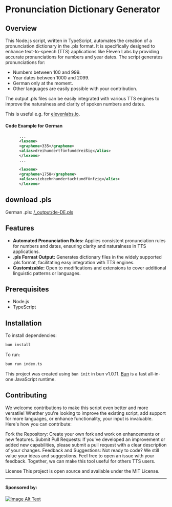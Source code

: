 # Pronunciation Dictionary Generator

## Overview

This Node.js script, written in TypeScript, automates the creation of a pronunciation dictionary in the .pls format. It is specifically designed to enhance text-to-speech (TTS) applications like Eleven Labs by providing accurate pronunciations for numbers and year dates. The script generates pronunciations for:

- Numbers between 100 and 999.
- Year dates between 1000 and 2099.
- German only at the moment.
- Other languages are easily possible with your contribution.

The output .pls files can be easily integrated with various TTS engines to improve the naturalness and clarity of spoken numbers and dates.

This is useful e.g. for [elevenlabs.io](https://elevenlabs.io/docs/projects/overview#pronunciation-dictionaries).

#### Code Example for German
```xml
      ...
      <lexeme>
      <grapheme>335</grapheme>
      <alias>dreihundertfünfunddreißig</alias>
      </lexeme>
      ...

      <lexeme>
      <grapheme>1758</grapheme>
      <alias>siebzehnhundertachtundfünfzig</alias>
      </lexeme>
```

## download .pls
German .pls: [/_output/de-DE.pls](https://github.com/HerrHansen/lang-island-node/blob/main/_output/de-DE.pls)


## Features

- **Automated Pronunciation Rules:** Applies consistent pronunciation rules for numbers and dates, ensuring clarity and naturalness in TTS applications.
- **.pls Format Output:** Generates dictionary files in the widely supported .pls format, facilitating easy integration with TTS engines.
- **Customizable:** Open to modifications and extensions to cover additional linguistic patterns or languages.


## Prerequisites

- Node.js
- TypeScript

## Installation

To install dependencies:

```bash
bun install
```

To run:

```bash
bun run index.ts
```

This project was created using `bun init` in bun v1.0.11. [Bun](https://bun.sh) is a fast all-in-one JavaScript runtime.



## Contributing
We welcome contributions to make this script even better and more versatile! Whether you're looking to improve the existing script, add support for more languages, or enhance functionality, your input is invaluable. Here's how you can contribute:

Fork the Repository: Create your own fork and work on enhancements or new features.
Submit Pull Requests: If you've developed an improvement or added new capabilities, please submit a pull request with a clear description of your changes.
Feedback and Suggestions: Not ready to code? We still value your ideas and suggestions. Feel free to open an issue with your feedback.
Together, we can make this tool useful for others TTS users.

License
This project is open source and available under the MIT License.

---

#### Sponsored by:

[![Image Alt Text](https://audiowalker.app/wp-content/uploads/2023/10/audiowalker-logo-black-2.png)](https://audiowalker.app)
